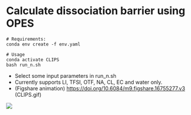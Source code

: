 # Calculate dissociation barrier using OPES

  ```
# Requirements:
conda env create -f env.yaml
  ```
  ```
# Usage
conda activate CLIPS
bash run_n.sh
  ```
  - Select some input parameters in run_n.sh
  - Currently supports LI, TFSI, OTF, NA, CL, EC and water only.
  - (Figshare animation) https://doi.org/10.6084/m9.figshare.16755277.v3 (CLIPS.gif)

   ![](CLusterSAM2.gif)

  ```
